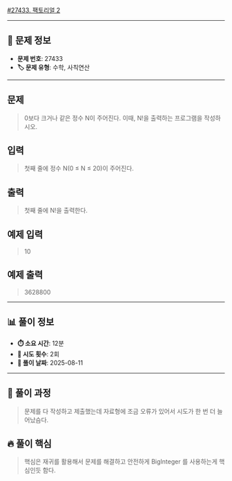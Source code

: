 [#27433. 팩토리얼 2](https://www.acmicpc.net/problem/27433)
<img src="https://static.solved.ac/tier_small/1.svg" width="16" height="16">

---

## 📍 문제 정보

- **문제 번호**: 27433
- **🏷️ 문제 유형**: 수학, 사칙연산

---

## 문제

> 0보다 크거나 같은 정수 N이 주어진다. 이때, N!을 출력하는 프로그램을 작성하시오.

## 입력

> 첫째 줄에 정수 N(0 ≤ N ≤ 20)이 주어진다.

## 출력

> 첫째 줄에 N!을 출력한다.

## 예제 입력

> 10

## 예제 출력

> 3628800

---

## 📊 풀이 정보

- **⏱️ 소요 시간**: 12분
- **🔄 시도 횟수**: 2회
- **📅 풀이 날짜**: 2025-08-11

---

## 💭 풀이 과정

> 문제를 다 작성하고 제출했는데 자료형에 조금 오류가 있어서 시도가 한 번 더 늘어났슴다.

## 🔥 풀이 핵심

> 핵심은 재귀를 활용해서 문제를 해결하고 안전하게 BigInteger 를 사용하는게 핵심인듯 함다.
